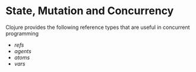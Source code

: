 # State, Mutation and Concurrency

Clojure provides the following reference types that are useful in concurrent programming

* *refs*
* *agents*
* *atoms*
* *vars*

